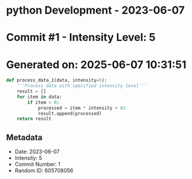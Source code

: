 ﻿# python Development - 2023-06-07
# Commit #1 - Intensity Level: 5
# Generated on: 2025-06-07 10:31:51
```python
def process_data_1(data, intensity=5):
    '''Process data with specified intensity level'''
    result = []
    for item in data:
        if item > 0:
            processed = item * intensity + 61
            result.append(processed)
    return result
```
## Metadata
- Date: 2023-06-07
- Intensity: 5
- Commit Number: 1
- Random ID: 605708056
